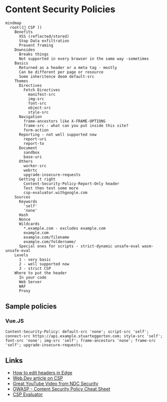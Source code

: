 # Content Security Policies

```mermaid
mindmap
  root((🚀 CSP ))
    Benefits
      XSS (reflected/stored)
      Stop Data exfiltration
      Prevent framing
    Downsides
      Breaks things
      Not supported in every browser in the same way -sometimes
    Basics
      Returned as a header or a meta tag - mostly
      Can be different per page or resource
      Some inheritence deom default-src
    Themes
      Directives
        Fetch Directives
          manifest-src
          img-src
          font-src
          object-src
          style-src
      Navigation
        frame-ancestors like X-FRAME-OPTIONS
        frame-src - what can you put inside this site?
        form-action
      Reporting - not well supported now
        report-uri
        report-to
      Document
        sandbox
        base-uri
      Others
        worker-src
        webrtc
        upgrade-insecure-requests
      Getting it right
        Content-Security-Policy-Report-Only header
        Test then test some more
        csp-evaluator.withgoogle.com
    Sources
      Keywords
        'self'
        'none'
      Hash
      Nonce
      Wildcards
        *.example.com - excludes example.com
        example.com
        example.com/filename
        example.com/foldername/
      Special ones for scripts - strict-dynamic unsafe-eval wasm-unsafe-eval
    Levels
      1 - very basic
      2 - well supported now
      3 - strict CSP
    Where to put the header
      In your code
      Web Server
      WAF
      Proxy
```

## Sample policies
### Vue.JS
```
Content-Security-Policy: default-src 'none'; script-src 'self'; connect-src https://api.example.stuarteggerton.com; style-src 'self'; font-src 'none'; img-src 'self'; frame-ancestors 'none'; frame-src 'self'; upgrade-insecure-requests;
```

## Links
- [How to edit headers in Edge](https://learn.microsoft.com/en-us/microsoft-edge/devtools/javascript/overrides)
- [Web.Dev article on CSP](https://web.dev/articles/csp)
- [Great YouTube Video from NDC Security](https://youtu.be/eFbFMqaqSAk?si=jT4m4opwIcBUV6AU)
- [OWASP - Content Security Policy Cheat Sheet](https://cheatsheetseries.owasp.org/cheatsheets/Content_Security_Policy_Cheat_Sheet.html)
- [CSP Evaluator](https://csp-evaluator.withgoogle.com)
